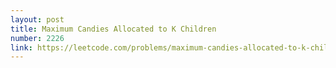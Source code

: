 ```yaml
---
layout: post
title: Maximum Candies Allocated to K Children
number: 2226
link: https://leetcode.com/problems/maximum-candies-allocated-to-k-children
---
```


